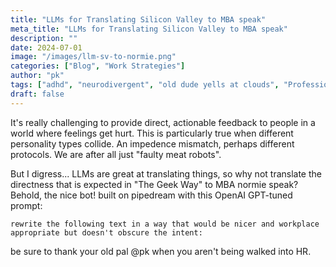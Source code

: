 ```yaml
---
title: "LLMs for Translating Silicon Valley to MBA speak"
meta_title: "LLMs for Translating Silicon Valley to MBA speak"
description: ""
date: 2024-07-01
image: "/images/llm-sv-to-normie.png"
categories: ["Blog", "Work Strategies"]
author: "pk"
tags: ["adhd", "neurodivergent", "old dude yells at clouds", "Professional Development"]
draft: false
---
```


It's really challenging to provide direct, actionable feedback to people in a world where feelings get hurt.
This is particularly true when different personality types collide. An impedence mismatch, perhaps different protocols. 
We are after all just "faulty meat robots".

But I digress...
LLMs are great at translating things, so why not translate the directness that is expected in "The Geek Way" to
MBA normie speak? Behold, the nice bot! built on pipedream with this OpenAI GPT-tuned prompt:

```
rewrite the following text in a way that would be nicer and workplace appropriate but doesn't obscure the intent:
```

be sure to thank your old pal @pk when you aren't being walked into HR.



